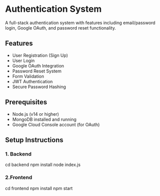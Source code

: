 # Authentication System

A full-stack authentication system with features including email/password login, Google OAuth, and password reset functionality.

## Features

- User Registration (Sign Up)
- User Login
- Google OAuth Integration
- Password Reset System
- Form Validation
- JWT Authentication
- Secure Password Hashing

## Prerequisites

- Node.js (v14 or higher)
- MongoDB installed and running
- Google Cloud Console account (for OAuth)

## Setup Instructions

### 1. Backend
cd backend
npm install
node index.js

### 2.Frontend
cd frontend
npm install
npm start